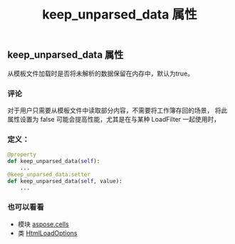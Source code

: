 ﻿---
title: keep_unparsed_data 属性
second_title: Aspose.Cells for Python via .NET API 参考文献
description:
type: docs
weight: 200
url: /zh/python-net/aspose.cells/htmlloadoptions/keep_unparsed_data/
is_root: false
---
## keep_unparsed_data 属性

从模板文件加载时是否将未解析的数据保留在内存中，默认为true。

### 评论

对于用户只需要从模板文件中读取部分内容，不需要将工作簿存回的场景，
将此属性设置为 false 可能会提高性能，尤其是在与某种 LoadFilter 一起使用时，
### 定义：
```python
@property
def keep_unparsed_data(self):
    ...
@keep_unparsed_data.setter
def keep_unparsed_data(self, value):
    ...
```

### 也可以看看
* 模块 [aspose.cells](../../)
* 类 [HtmlLoadOptions](/cells/zh/python-net/aspose.cells/htmlloadoptions)
